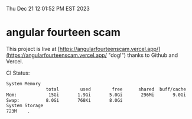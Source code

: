 Thu Dec 21 12:01:52 PM EST 2023

# angular fourteen scam


This project is live at [https://angularfourteenscam.vercel.app/](https://angularfourteenscam.vercel.app/ "dog!") thanks to Github and Vercel.

CI Status: 

```bash
System Memory
               total        used        free      shared  buff/cache   available
Mem:            15Gi       1.9Gi       5.0Gi       296Mi       9.0Gi        13Gi
Swap:          8.0Gi       768Ki       8.0Gi
System Storage
723M	.
